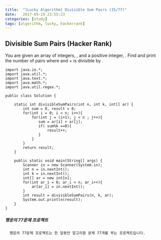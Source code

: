 ```yaml
---
title:  "[Lucky Algorithm] Divisible Sum Pairs (15/77)"
date:   2017-09-19 23:55:23
categories: [study]
tags: [algorithm, lucky, hackerrank]
---
```

## Divisible Sum Pairs (Hacker Rank)
You are given an array of  integers, , and a positive integer, . Find and print the number of pairs where  and  +  is divisible by .

```
import java.io.*;
import java.util.*;
import java.text.*;
import java.math.*;
import java.util.regex.*;

public class Solution {

    static int divisibleSumPairs(int n, int k, int[] ar) {
        int sum = 0, result = 0;
        for(int i = 0; i < n; i++){
            for(int j = (i+1); j < n ; j++){
               sum = ar[i] + ar[j];
               if( sum%k ==0){
                   result++;
               }
            }
        }
        return result;
    }

    public static void main(String[] args) {
        Scanner in = new Scanner(System.in);
        int n = in.nextInt();
        int k = in.nextInt();
        int[] ar = new int[n];
        for(int ar_i = 0; ar_i < n; ar_i++){
            ar[ar_i] = in.nextInt();
        }
        int result = divisibleSumPairs(n, k, ar);
        System.out.println(result);
    }
}
```

##### 행운의 77문제 프로젝트
```
  행운의 77문제 프로젝트는 한 달동안 알고리즘 문제 77개를 푸는 프로젝트입니다.
```
